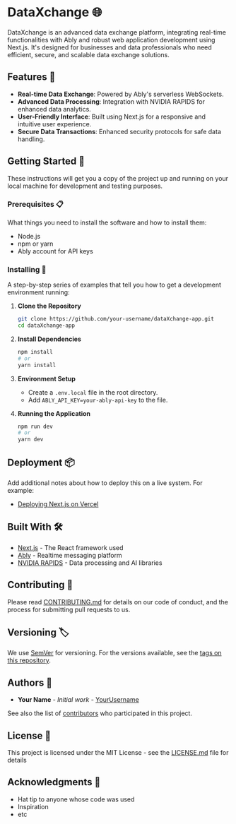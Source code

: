 # DataXchange 🌐

DataXchange is an advanced data exchange platform, integrating real-time functionalities with Ably and robust web application development using Next.js. It's designed for businesses and data professionals who need efficient, secure, and scalable data exchange solutions.

## Features 🚀

- **Real-time Data Exchange**: Powered by Ably's serverless WebSockets.
- **Advanced Data Processing**: Integration with NVIDIA RAPIDS for enhanced data analytics.
- **User-Friendly Interface**: Built using Next.js for a responsive and intuitive user experience.
- **Secure Data Transactions**: Enhanced security protocols for safe data handling.

## Getting Started 🏁

These instructions will get you a copy of the project up and running on your local machine for development and testing purposes.

### Prerequisites 📋

What things you need to install the software and how to install them:
- Node.js
- npm or yarn
- Ably account for API keys


### Installing 🔧

A step-by-step series of examples that tell you how to get a development environment running:

1. **Clone the Repository**
    ```bash
    git clone https://github.com/your-username/dataXchange-app.git
    cd dataXchange-app
    ```

2. **Install Dependencies**
    ```bash
    npm install
    # or
    yarn install
    ```

3. **Environment Setup**
    - Create a `.env.local` file in the root directory.
    - Add `ABLY_API_KEY=your-ably-api-key` to the file.

4. **Running the Application**
    ```bash
    npm run dev
    # or
    yarn dev
    ```

## Deployment 📦

Add additional notes about how to deploy this on a live system. For example:

- [Deploying Next.js on Vercel](https://nextjs.org/docs/deployment)

## Built With 🛠️

- [Next.js](https://nextjs.org/) - The React framework used
- [Ably](https://www.ably.io/) - Realtime messaging platform
- [NVIDIA RAPIDS](https://rapids.ai/) - Data processing and AI libraries

## Contributing 🤝

Please read [CONTRIBUTING.md](CONTRIBUTING.md) for details on our code of conduct, and the process for submitting pull requests to us.

## Versioning 🏷️

We use [SemVer](http://semver.org/) for versioning. For the versions available, see the [tags on this repository](https://github.com/your-username/dataXchange-app/tags).

## Authors 👥

- **Your Name** - *Initial work* - [YourUsername](https://github.com/YourUsername)

See also the list of [contributors](https://github.com/your-username/dataXchange-app/contributors) who participated in this project.

## License 📄

This project is licensed under the MIT License - see the [LICENSE.md](LICENSE.md) file for details

## Acknowledgments 🎉

- Hat tip to anyone whose code was used
- Inspiration
- etc
